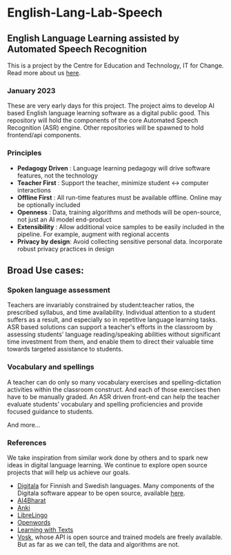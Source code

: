 # English-Lang-Lab-Speech

## English Language Learning assisted by Automated Speech Recognition

This is a project by the Centre for Education and Technology, IT for Change. Read more about us [here](https://itforchange.net/education).

### January 2023
These are very early days for this project. The project aims to develop AI based English language learning software as a digital public good. This repository will hold the components of the core Automated Speech Recognition (ASR) engine. Other repositories will be spawned to hold frontend/api components.

### Principles

- **Pedagogy Driven** : Language learning pedagogy will drive software features, not the technology
- **Teacher First**    : Support the teacher, minimize student <-> computer interactions
- **Offline First**    : All run-time features must be available offline. Online may be optionally included
- **Openness**         : Data, training algorithms and methods will be open-source, not just an AI model end-product
- **Extensibility**    : Allow additional voice samples to be easily included in the pipeline. For example, augment with regional accents
- **Privacy by design**: Avoid collecting sensitive personal data. Incorporate robust privacy practices in design

## Broad Use cases:

### Spoken language assessment
Teachers are invariably constrained by student:teacher ratios, the prescribed syllabus, and time availability. Individual attention to a student suffers as a result, and especially so in repetitive language learning tasks. ASR based solutions can support a teacher's efforts in the classroom by assessing students' language reading/speaking abilities without significant time investment from them, and enable them to direct their valuable time towards targeted assistance to students.

### Vocabulary and spellings
A teacher can do only so many vocabulary exercises and spelling-dictation activities within the classroom construct. And each of those exercises then have to be manually graded. An ASR driven front-end can help the teacher evaluate students' vocabulary and spelling proficiencies and provide focused guidance to students.

And more...

### References
We take inspiration from similar work done by others and to spark new ideas in digital language learning. We continue to explore open source projects that will help us achieve our goals. 
- [Digitala](https://www.helsinki.fi/en/projects/digital-support-for-learning-and-assessing-second-language-speaking/about-digitala) for Finnish and Swedish languages. Many components of the Digitala software appear to be open source, available [here](https://github.com/aalto-speech).
- [AI4Bharat](https://ai4bharat.org)
- [Anki](https://apps.ankiweb.net)
- [LibreLingo](https://github.com/LibreLingo/LibreLingo)
- [Openwords](https://github.com/Openwords/OpenwordsWebapp)
- [Learning with Texts](https://github.com/edoreld/learning-with-texts)
- [Vosk](https://github.com/alphacep/vosk-api), whose API is open source and trained models are freely available. But as far as we can tell, the data and algorithms are not.
